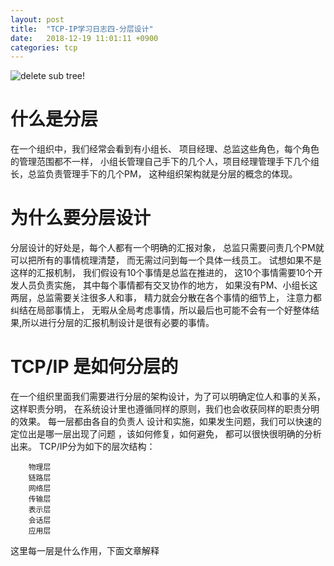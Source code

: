 ```yaml
---
layout: post
title:  "TCP-IP学习日志四-分层设计"
date:   2018-12-19 11:01:11 +0900
categories: tcp
---
```


![delete sub tree!](/assets/img/分层设计.png "delete sub tree")


# 什么是分层

在一个组织中，我们经常会看到有小组长、 项目经理、总监这些角色，每个角色的管理范围都不一样， 小组长管理自己手下的几个人，项目经理管理手下几个组长，总监负责管理手下的几个PM， 这种组织架构就是分层的概念的体现。

# 为什么要分层设计

分层设计的好处是，每个人都有一个明确的汇报对象， 总监只需要问责几个PM就可以把所有的事情梳理清楚， 而无需过问到每一个具体一线员工。 试想如果不是这样的汇报机制， 我们假设有10个事情是总监在推进的， 这10个事情需要10个开发人员负责实施， 其中每个事情都有交叉协作的地方， 如果没有PM、小组长这两层，总监需要关注很多人和事， 精力就会分散在各个事情的细节上， 注意力都纠结在局部事情上， 无暇从全局考虑事情，所以最后也可能不会有一个好整体结果,所以进行分层的汇报机制设计是很有必要的事情。

# TCP/IP 是如何分层的

在一个组织里面我们需要进行分层的架构设计，为了可以明确定位人和事的关系， 这样职责分明， 在系统设计里也遵循同样的原则，我们也会收获同样的职责分明的效果。 每一层都由各自的负责人 设计和实施，如果发生问题，我们可以快速的定位出是哪一层出现了问题 ，该如何修复，如何避免， 都可以很快很明确的分析出来。 TCP/IP分为如下的层次结构：

        物理层
        链路层
        网络层
        传输层
        表示层
        会话层
        应用层
    
这里每一层是什么作用，下面文章解释